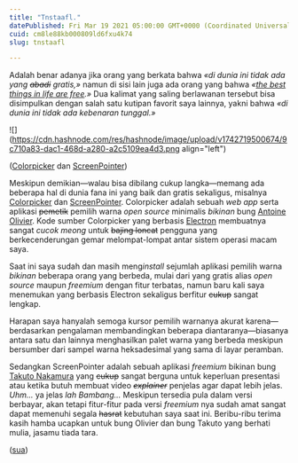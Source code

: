 ```yaml
---
title: "Tnstaafl."
datePublished: Fri Mar 19 2021 05:00:00 GMT+0000 (Coordinated Universal Time)
cuid: cm8le88kb000809ld6fxu4k74
slug: tnstaafl

---
```


Adalah benar adanya jika orang yang berkata bahwa *«di dunia ini tidak ada yang <s>abadi</s> gratis,»* namun di sisi lain juga ada orang yang bahwa *«*[*the best things in life are free*](https://en.wiktionary.org/wiki/the_best_things_in_life_are_free)*.»* Dua kalimat yang saling berlawanan tersebut bisa disimpulkan dengan salah satu kutipan favorit saya lainnya, yakni bahwa *«di dunia ini tidak ada kebenaran tunggal.»*

![](https://cdn.hashnode.com/res/hashnode/image/upload/v1742719500674/9c710a83-dac1-468d-a280-a2c5109ea4d3.png align="left")

([Colorpicker](https://colorpicker.fr) dan [ScreenPointer](https://kyome.io/screen_pointer/index.html?lang=en))

Meskipun demikian—walau bisa dibilang cukup langka—memang ada beberapa hal di dunia fana ini yang baik dan gratis sekaligus, misalnya [Colorpicker](https://colorpicker.fr/) dan [ScreenPointer](https://kyome.io/screen_pointer/index.html?lang=en). Colorpicker adalah sebuah *web app* serta aplikasi <s>pemetik</s> pemilih warna *open source* minimalis *bikinan* bung [Antoine Olivier](https://toinane.crea-th.at/). Kode sumber Colorpicker yang berbasis [Electron](https://electronjs.org/) membuatnya sangat *cucok meong* untuk <s>bajing loncat</s> pengguna yang berkecenderungan gemar melompat-lompat antar sistem operasi macam saya.

Saat ini saya sudah dan masih meng*install* sejumlah aplikasi pemilih warna *bikinan* beberapa orang yang berbeda, mulai dari yang gratis alias *open source* maupun *freemium* dengan fitur terbatas, namun baru kali saya menemukan yang berbasis Electron sekaligus berfitur <s>cukup</s> sangat lengkap.

Harapan saya hanyalah semoga kursor pemilih warnanya akurat karena—berdasarkan pengalaman membandingkan beberapa diantaranya—biasanya antara satu dan lainnya menghasilkan palet warna yang berbeda meskipun bersumber dari sampel warna heksadesimal yang sama di layar peramban.

Sedangkan ScreenPointer adalah sebuah aplikasi *freemium* bikinan bung [Takuto Nakamura](https://kyome.io/index.html?lang=en) yang <s>cukup</s> sangat berguna untuk keperluan presentasi atau ketika butuh membuat video *<s>explainer</s>* penjelas agar dapat lebih jelas. *Uhm...* ya jelas *lah Bambang...* Meskipun tersedia pula dalam versi berbayar, akan tetapi fitur-fitur pada versi *freemium* nya sudah amat sangat dapat memenuhi segala <s>hasrat</s> kebutuhan saya saat ini. Beribu-ribu terima kasih hamba ucapkan untuk bung Olivier dan bung Takuto yang berhati mulia, jasamu tiada tara.

([sua](https://sua.ist))